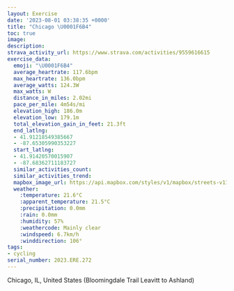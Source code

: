 ```yaml
---
layout: Exercise
date: '2023-08-01 03:38:35 +0000'
title: "Chicago \U0001F6B4"
toc: true
image:
description:
strava_activity_url: https://www.strava.com/activities/9559616615
exercise_data:
  emoji: "\U0001F6B4"
  average_heartrate: 117.6bpm
  max_heartrate: 136.0bpm
  average_watts: 124.3W
  max_watts: W
  distance_in_miles: 2.02mi
  pace_per_mile: 4m54s/mi
  elevation_high: 186.0m
  elevation_low: 179.1m
  total_elevation_gain_in_feet: 21.3ft
  end_latlng:
  - 41.91218549385667
  - -87.65305990353227
  start_latlng:
  - 41.91420570015907
  - -87.68362711183727
  similar_activities_count:
  similar_activities_trend:
  mapbox_image_url: https://api.mapbox.com/styles/v1/mapbox/streets-v11/static/path-5+787af2-1.0(gjy~FpgdvOUqFGkDAcCDkBDcAV_C%40s%40McYO%7BSCsAI%7DAC%5BKUIEIAKDIHEPEb%40A%60%40Dr%40CD%5BHs%40B%7DCAYEKOEWFwAAs%40Gc%40E%7B%40KaAyAaJaA%7BGKaAAmA%40gCIiTBm%40JYd%40o%40dCuDvFqGbC%7BCfAkA),pin-s-s+e5b22e(-87.68137,41.91412),pin-s-f+89ae00(-87.65524999999998,41.913859999999985)/auto/800x800?access_token=pk.eyJ1Ijoiam9zaGJlY2ttYW4iLCJhIjoiY205eWR2aDd1MWZ6djJrbXc4a3M0bWZleiJ9.XiG9OWkNcZk2QzjJbxLB4A
  weather:
    :temperature: 21.6°C
    :apparent_temperature: 21.5°C
    :precipitation: 0.0mm
    :rain: 0.0mm
    :humidity: 57%
    :weathercode: Mainly clear
    :windspeed: 6.7km/h
    :winddirection: 106°
tags:
- cycling
serial_number: 2023.ERE.272
---
```

Chicago, IL, United States (Bloomingdale Trail Leavitt to Ashland)
